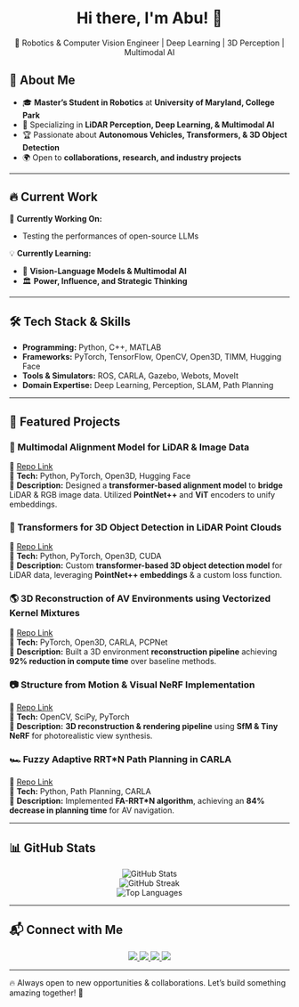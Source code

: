 <h1 align="center">Hi there, I'm Abu! 👋</h1>
<p align="center">
🚀 Robotics & Computer Vision Engineer | Deep Learning | 3D Perception | Multimodal AI
</p>

## 🚀 About Me  
- 🎓 **Master’s Student in Robotics** at **University of Maryland, College Park**  
- 🤖 Specializing in **LiDAR Perception, Deep Learning, & Multimodal AI**  
- 🏆 Passionate about **Autonomous Vehicles, Transformers, & 3D Object Detection**  
- 🌍 Open to **collaborations, research, and industry projects**  

---

## 🔥 Current Work  
🔭 **Currently Working On:**  
- Testing the performances of open-source LLMs 

💡 **Currently Learning:**  
- 🧠 **Vision-Language Models & Multimodal AI**  
- 🏛️ **Power, Influence, and Strategic Thinking**  

---

## 🛠️ Tech Stack & Skills  
- **Programming:** Python, C++, MATLAB  
- **Frameworks:** PyTorch, TensorFlow, OpenCV, Open3D, TIMM, Hugging Face  
- **Tools & Simulators:** ROS, CARLA, Gazebo, Webots, MoveIt  
- **Domain Expertise:** Deep Learning, Perception, SLAM, Path Planning  

---

## 📌 Featured Projects  

### **🚀 Multimodal Alignment Model for LiDAR & Image Data**  
🔗 [Repo Link](https://github.com/abubakar1107/Multimodal-alignment-modal-for-Lidar-and-Image-data.git)  
🔹 **Tech:** Python, PyTorch, Open3D, Hugging Face  
🔹 **Description:** Designed a **transformer-based alignment model** to **bridge** LiDAR & RGB image data. Utilized **PointNet++** and **ViT** encoders to unify embeddings.

### **📡 Transformers for 3D Object Detection in LiDAR Point Clouds**  
🔗 [Repo Link](https://github.com/abubakar1107/Transformer_for_3d_obj_detection_in_LidarPC.git)  
🔹 **Tech:** Python, PyTorch, Open3D, CUDA  
🔹 **Description:** Custom **transformer-based 3D object detection model** for LiDAR data, leveraging **PointNet++ embeddings** & a custom loss function.

### **🌎 3D Reconstruction of AV Environments using Vectorized Kernel Mixtures**  
🔗 [Repo Link](https://github.com/abubakar1107/3D-reconstruction-of-Autonomous-Vehicle-environment-using-Vectorized-kernel-Mixtures.git)  
🔹 **Tech:** PyTorch, Open3D, CARLA, PCPNet  
🔹 **Description:** Built a 3D environment **reconstruction pipeline** achieving **92% reduction in compute time** over baseline methods.

### **📷 Structure from Motion & Visual NeRF Implementation**  
🔗 [Repo Link](https://github.com/abubakar1107/3D-Building-Reconstruction-with-Structure-from-Motion-and-Neural-Radiance-Fields.git)  
🔹 **Tech:** OpenCV, SciPy, PyTorch  
🔹 **Description:** **3D reconstruction & rendering pipeline** using **SfM & Tiny NeRF** for photorealistic view synthesis.

### **🏎️ Fuzzy Adaptive RRT*N Path Planning in CARLA**  
🔗 [Repo Link](https://github.com/abubakar1107/Fuzzy-Adaptive-RRT-N-path-planning-and-control-of-Autonomous-Vehicle-in-CARLA.git)  
🔹 **Tech:** Python, Path Planning, CARLA  
🔹 **Description:** Implemented **FA-RRT*N algorithm**, achieving an **84% decrease in planning time** for AV navigation.

---

## 📊 GitHub Stats  

<p align="center">
  <img src="https://github-readme-stats.vercel.app/api?username=abubakar1107&show_icons=true&theme=radical" alt="GitHub Stats" />
  <br>
  <img src="https://github-readme-streak-stats.herokuapp.com/?user=abubakar1107&theme=radical" alt="GitHub Streak" />
  <br>
  <img src="https://github-readme-stats.vercel.app/api/top-langs/?username=abubakar1107&layout=compact&theme=radical" alt="Top Languages" />
</p>

---

## 📬 Connect with Me  
<p align="center">
  <a href="https://www.linkedin.com/in/absiddiq1">
    <img src="https://img.shields.io/badge/LinkedIn-blue?logo=linkedin&logoColor=white" />
  </a>
  <a href="https://github.com/abubakar1107">
    <img src="https://img.shields.io/badge/GitHub-black?logo=github" />
  </a>
  <a href="mailto:abubakarsiddiqpalli99@gmail.com">
    <img src="https://img.shields.io/badge/Email-red?logo=gmail&logoColor=white" />
  </a>
  <a href="https://portfolio-website-jet-six-44.vercel.app/">
    <img src="https://img.shields.io/badge/Portfolio-green?logo=vercel&logoColor=white" />
  </a>
</p>

---

🔥 Always open to new opportunities & collaborations. Let’s build something amazing together! 🚀
